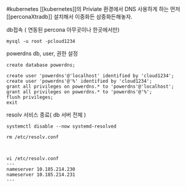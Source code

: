 #kubernetes 
[[kubernetes]]의 Priviate 환경에서 DNS 사용하게 하는 
먼저 [[perconaXtradb]] 설치해서 이중화든 삼중화든해놓자.


db접속 ( 연동된 percona 아무곳이나 한곳에서만)
```/bin/bash
mysql -u root -pcloud1234
```

powerdns db, user, 권한 설정
```mysql
create database powerdns;

create user 'powerdns'@'localhost' identified by 'cloud1234';
create user 'powerdns'@'%' identified by 'cloud1234';
grant all privileges on powerdns.* to 'powerdns'@'localhost';
grant all privileges on powerdns.* to 'powerdns'@'%';
flush privileges;
exit
```

 resolv 서비스 종료( db 서버 전체 )
```/bin/bash
systemctl disable --now systemd-resolved

rm /etc/resolv.conf



vi /etc/resolv.conf
---
nameserver 10.185.214.230
nameserver 10.185.214.231
---
```


